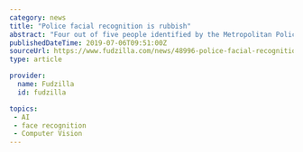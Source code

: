 ```yaml
---
category: news
title: "Police facial recognition is rubbish"
abstract: "Four out of five people identified by the Metropolitan Police's facial recognition technology as suspects were innocent, according to an independent report. Researchers found that the controversial system is 81 percent inaccurate - meaning that, in most ..."
publishedDateTime: 2019-07-06T09:51:00Z
sourceUrl: https://www.fudzilla.com/news/48996-police-facial-recognition-rubbish
type: article

provider:
  name: Fudzilla
  id: fudzilla

topics:
 - AI
 - face recognition
 - Computer Vision
---
```

